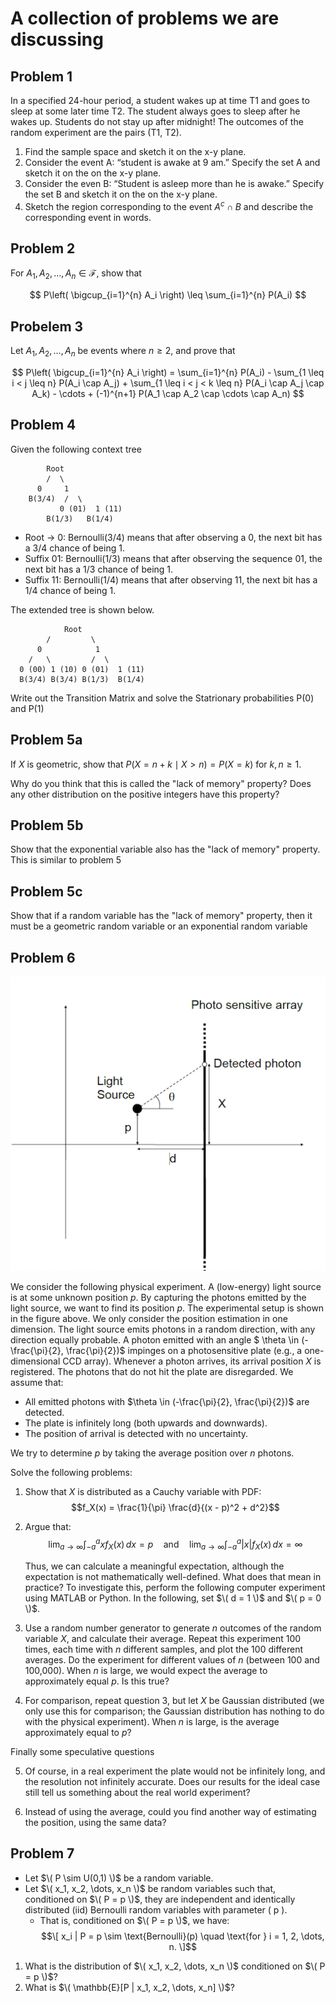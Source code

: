 # A collection of problems we are discussing

## Problem 1
In a specified 24-hour period, a student wakes up at time T1 and goes to sleep at some later time T2. The
student always goes to sleep after he wakes up. Students do not stay up after midnight! The outcomes of
the random experiment are the pairs (T1, T2).
1. Find the sample space and sketch it on the x-y plane.
2. Consider the event A: “student is awake at 9 am.” Specify the set A and sketch it on the on the x-y
plane.
3. Consider the even B: “Student is asleep more than he is awake.” Specify the set B and sketch it on
the on the x-y plane.
4. Sketch the region corresponding to the event $A^c \cap B$ and describe the corresponding event in words.


## Problem 2
For $A_1, A_2, \dots, A_n \in \mathcal{F}$, show that

$$
P\left( \bigcup_{i=1}^{n} A_i \right) \leq \sum_{i=1}^{n} P(A_i)
$$

## Probelem 3
Let $A_1, A_2, \dots, A_n$ be events where $n \geq 2$, and prove that

$$
P\left( \bigcup_{i=1}^{n} A_i \right) = \sum_{i=1}^{n} P(A_i) - \sum_{1 \leq i < j \leq n} P(A_i \cap A_j) + \sum_{1 \leq i < j < k \leq n} P(A_i \cap A_j \cap A_k) - \cdots + (-1)^{n+1} P(A_1 \cap A_2 \cap \cdots \cap A_n)
$$

## Problem 4
Given the following context tree
```
        Root
        /  \
      0     1
    B(3/4)  /  \
           0 (01)  1 (11)
        B(1/3)   B(1/4)
```


- Root → 0: Bernoulli(3/4) means that after observing a 0, the next bit has a 3/4 chance of being 1.
- Suffix 01: Bernoulli(1/3) means that after observing the sequence 01, the next bit has a 1/3 chance of being 1.
- Suffix 11: Bernoulli(1/4) means that after observing 11, the next bit has a 1/4 chance of being 1.

The extended tree is shown below.
```
            Root
        /         \
      0            1
    /   \         /  \
  0 (00) 1 (10) 0 (01)  1 (11)
  B(3/4) B(3/4) B(1/3)  B(1/4)
```

Write out the Transition Matrix and solve the Statrionary probabilities P(0) and P(1)


## Problem 5a
If $X$ is geometric, show that $P(X = n + k \mid X > n) = P(X = k)$ for $k, n \geq 1$. 

Why do you think that this is called the "lack of memory" property? Does any other distribution on the positive integers have this property?

## Problem 5b
Show that the exponential variable also has the "lack of memory" property. This is similar to problem 5

## Problem 5c
Show that if a random variable has the "lack of memory" property, then it must be a geometric random variable or an exponential random variable

## Problem 6
![Problem 6 image](./Images/photon.png)

We consider the following physical experiment. A (low-energy) light source is at some unknown position $p$. By capturing the photons emitted by the light source, we want to find its position $p$. The experimental setup is shown in the figure above. We only consider the position estimation in one dimension. The light source emits photons in a random direction, with any direction equally probable. A photon emitted with an angle $ \theta \in (-\frac{\pi}{2}, \frac{\pi}{2})$ impinges on a photosensitive plate (e.g., a one-dimensional CCD array). Whenever a photon arrives, its arrival position $X$ is registered. The photons that do not hit the plate are disregarded. We assume that:

- All emitted photons with $\theta \in (-\frac{\pi}{2}, \frac{\pi}{2})$ are detected.
- The plate is infinitely long (both upwards and downwards).
- The position of arrival is detected with no uncertainty.

We try to determine $p$ by taking the average position over $n$ photons.

Solve the following problems:

1. Show that $X$ is distributed as a Cauchy variable with PDF:
   $$f_X(x) = \frac{1}{\pi} \frac{d}{(x - p)^2 + d^2}$$
2. Argue that:
   $$\lim_{a \to \infty} \int_{-a}^{a} x f_X(x) \, dx = p
   \quad \text{and} \quad
   \lim_{a \to \infty} \int_{-a}^{a} |x| f_X(x) \, dx = \infty$$
   
   Thus, we can calculate a meaningful expectation, although the expectation is not mathematically well-defined. What does that mean in practice? To investigate this, perform the following computer experiment using MATLAB or Python. In the following, set $\( d = 1 \)$ and $\( p = 0 \)$.

3. Use a random number generator to generate $n$ outcomes of the random variable $X$, and calculate their average. Repeat this experiment 100 times, each time with $n$ different samples, and plot the 100 different averages. Do the experiment for different values of $n$ (between 100 and 100,000). When $n$ is large, we would expect the average to approximately equal $p$. Is this true?

4. For comparison, repeat question 3, but let $X$ be Gaussian distributed (we only use this for comparison; the Gaussian distribution has nothing to do with the physical experiment). When $n$ is large, is the average approximately equal to $p$?

Finally some speculative questions

5. Of course, in a real experiment the plate would not be infinitely long, and the resolution not infinitely
accurate. Does our results for the ideal case still tell us something about the real world experiment?

6. Instead of using the average, could you find another way of estimating the position, using the same
data?

## Problem 7
- Let $\( P \sim U(0,1) \)$ be a random variable.
- Let $\( x_1, x_2, \dots, x_n \)$ be random variables such that, conditioned on $\( P = p \)$, they are independent and identically distributed (iid) Bernoulli random variables with parameter \( p \).
  - That is, conditioned on $\( P = p \)$, we have:
    $$\[
    x_i | P = p \sim \text{Bernoulli}(p) \quad \text{for } i = 1, 2, \dots, n.
    \]$$
1. What is the distribution of $\( x_1, x_2, \dots, x_n \)$ conditioned on $\( P = p \)$?
2. What is $\( \mathbb{E}[P | x_1, x_2, \dots, x_n] \)$?




